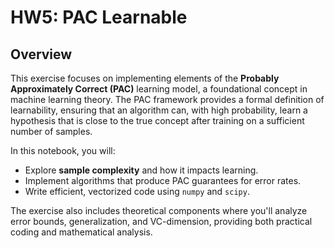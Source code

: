 # HW5: PAC Learnable

## Overview
This exercise focuses on implementing elements of the **Probably Approximately Correct (PAC)** learning model, a foundational concept in machine learning theory. The PAC framework provides a formal definition of learnability, ensuring that an algorithm can, with high probability, learn a hypothesis that is close to the true concept after training on a sufficient number of samples.

In this notebook, you will:
- Explore **sample complexity** and how it impacts learning.
- Implement algorithms that produce PAC guarantees for error rates.
- Write efficient, vectorized code using `numpy` and `scipy`.

The exercise also includes theoretical components where you'll analyze error bounds, generalization, and VC-dimension, providing both practical coding and mathematical analysis.
